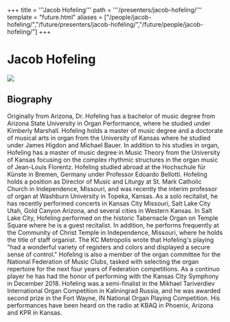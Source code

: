 +++
title = '''Jacob Hofeling'''
path = '''/presenters/jacob-hofeling/'''
template = "future.html"
aliases = ["/people/jacob-hofeling/","/future/presenters/jacob-hofeling/","/future/people/jacob-hofeling/"]
+++

<h1>Jacob Hofeling</h1>

<img class="speaker-photo" src="https://custom.cvent.com/C3A4539B19F74ABCB6FCE437F6BC0A74/files/event/910aaf2914d44586a56fbd0b3b2c31c0/d3729e7b6b1d4cc18aba0fe6acca874e.jpg">
<h2>Biography</h2>
<p>Originally from Arizona, Dr. Hofeling has a bachelor of music degree from Arizona State University in Organ Performance, where he studied under Kimberly Marshall. Hofeling holds a master of music degree and a doctorate of musical arts in organ from the University of Kansas where he studied under James Higdon and Michael Bauer. In addition to his studies in organ, Hofeling has a master of music degree in Music Theory from the University of Kansas focusing on the complex rhythmic structures in the organ music of Jean-Louis Florentz. Hofeling studied abroad at the Hochschule für Künste in Bremen, Germany under Professor Edoardo Bellotti. Hofeling holds a position as Director of Music and Liturgy at St. Mark Catholic Church in Independence, Missouri, and was recently the interim professor of organ at Washburn University in Topeka, Kansas. As a solo recitalist, he has recently performed concerts in Kansas City Missouri, Salt Lake City Utah, Gold Canyon Arizona, and several cities in Western Kansas. In Salt Lake City, Hofeling performed on the historic Tabernacle Organ on Temple Square where he is a guest recitalist. In addition, he performs frequently at the Community of Christ Temple in Independence, Missouri, where he holds the title of staff organist. The KC Metropolis wrote that Hofeling's playing "had a wonderful variety of registers and colors and displayed a secure sense of control." Hofeling is also a member of the organ committee for the National Federation of Music Clubs, tasked with selecting the organ repertoire for the next four years of Federation competitions. As a continuo player he has had the honor of performing with the Kansas City Symphony in December 2018. Hofeling was a semi-finalist in the Mikhael Tariverdiev International Organ Competition in Kaliningrad Russia, and he was awarded second prize in the Fort Wayne, IN National Organ Playing Competition. His performances have been heard on the radio at KBAQ in Phoenix, Arizona and KPR in Kansas.</p>

